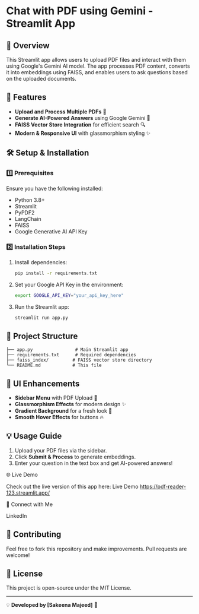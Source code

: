 # Chat with PDF using Gemini - Streamlit App

## 📌 Overview
This Streamlit app allows users to upload PDF files and interact with them using Google's Gemini AI model. The app processes PDF content, converts it into embeddings using FAISS, and enables users to ask questions based on the uploaded documents.

## 🚀 Features
- **Upload and Process Multiple PDFs** 📂
- **Generate AI-Powered Answers** using Google Gemini 🤖
- **FAISS Vector Store Integration** for efficient search 🔍
- **Modern & Responsive UI** with glassmorphism styling ✨

## 🛠️ Setup & Installation
### 1️⃣ Prerequisites
Ensure you have the following installed:
- Python 3.8+
- Streamlit
- PyPDF2
- LangChain
- FAISS
- Google Generative AI API Key

### 2️⃣ Installation Steps

1. Install dependencies:
   ```bash
   pip install -r requirements.txt
   ```

2. Set your Google API Key in the environment:
   ```bash
   export GOOGLE_API_KEY="your_api_key_here"
   ```

3. Run the Streamlit app:
   ```bash
   streamlit run app.py
   ```

## 📂 Project Structure
```
├── app.py                # Main Streamlit app
├── requirements.txt      # Required dependencies
├── faiss_index/         # FAISS vector store directory
└── README.md            # This file
```

## 🎨 UI Enhancements
- **Sidebar Menu** with PDF Upload 📁
- **Glassmorphism Effects** for modern design ✨
- **Gradient Background** for a fresh look 🎨
- **Smooth Hover Effects** for buttons 🔥

## 💡 Usage Guide
1. Upload your PDF files via the sidebar.
2. Click **Submit & Process** to generate embeddings.
3. Enter your question in the text box and get AI-powered answers!

🌐 Live Demo

Check out the live version of this app here: Live Demo https://pdf-reader-123.streamlit.app/

🔗 Connect with Me

LinkedIn

## 🤝 Contributing
Feel free to fork this repository and make improvements. Pull requests are welcome!

## 📝 License
This project is open-source under the MIT License.

---
💡 **Developed by [Sakeena Majeed]** 🚀

